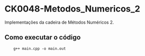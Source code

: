 # CK0048-Metodos_Numericos_2
Implementações da cadeira de Métodos Numéricos 2.


## Como executar o código

```
	g++ main.cpp -o main.out
```
